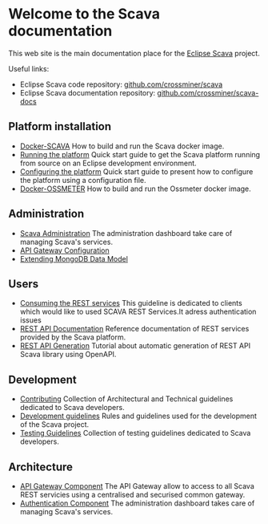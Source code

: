 
# Welcome to the Scava documentation

This web site is the main documentation place for the [Eclipse Scava](https://projects.eclipse.org/projects/technology.scava) project.

Useful links:

* Eclipse Scava code repository: [github.com/crossminer/scava](https://github.com/crossminer/scava)
* Eclipse Scava documentation repository: [github.com/crossminer/scava-docs](https://github.com/crossminer/scava-docs)

## Platform installation

* [Docker-SCAVA](deploy/Docker-SCAVA) How to build and run the Scava docker image.
* [Running the platform](deploy/Running-the-platform) Quick start guide to get the Scava platform running from source on an Eclipse development environment.
* [Configuring the platform](deploy/Platform-configuration) Quick start guide to present how to configure the platform using a configuration file.
* [Docker-OSSMETER](deploy/Docker-OSSMETER) How to build and run the Ossmeter docker image.

## Administration

* [Scava Administration](admin/SCAVA-Administration) The administration dashboard take care of managing Scava's services.
* [API Gateway Configuration](admin/API-Gateway-Configuration)
* [Extending MongoDB Data Model](admin/Extend-MongoDB-Data-Model)

## Users

* [Consuming the REST services](users/Consuming-REST-services) This guideline is dedicated to clients which would like to used SCAVA REST Services.It adress authentication issues
* [REST API Documentation](users/REST-API-Documentation) Reference documentation of REST services provided by the Scava platform.
* [REST API Generation](users/REST-API-Generation) Tutorial about automatic generation of REST API Scava library using OpenAPI.

## Development

* [Contributing](development/Contributing) Collection of Architectural and Technical guidelines dedicated to Scava developers.
* [Development guidelines](development/Development-Guidelines) Rules and guidelines used for the development of the Scava project.
* [Testing Guidelines](development/Testing-Guidelines) Collection of testing guidelines dedicated to Scava developers.

## Architecture

* [API Gateway Component](architecture/API-Gateway-Component) The API Gateway allow to access to all Scava REST servicies using a centralised and securised common gateway.
* [Authentication Component](architecture/Authentication-Component) The administration dashboard takes care of managing Scava's services.
